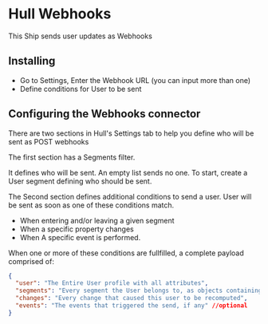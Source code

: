 # Hull Webhooks

This Ship sends user updates as Webhooks

##  Installing

- Go to Settings, Enter the Webhook URL (you can input more than one)
- Define conditions for User to be sent

## Configuring the Webhooks connector

There are two sections in Hull's Settings tab to help you define who will be sent as POST webhooks

The first section has a Segments filter.

It defines who will be sent. An empty list sends no one. To start, create a User segment defining who should be sent.

The Second section defines additional conditions to send a user. User will be sent as soon as one of these conditions match.

- When entering and/or leaving a given segment
- When a specific property changes
- When A specific event is performed.

When one or more of these conditions are fullfilled, a complete payload comprised of:

```json
{
  "user": "The Entire User profile with all attributes",
  "segments": "Every segment the User belongs to, as objects containing unique Segment IDs",
  "changes": "Every change that caused this user to be recomputed",
  "events": "The events that triggered the send, if any" //optional
}
```
